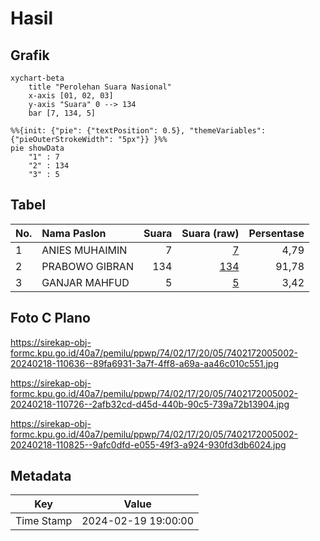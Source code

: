 # Hasil

## Grafik

```mermaid
xychart-beta
    title "Perolehan Suara Nasional"
    x-axis [01, 02, 03]
    y-axis "Suara" 0 --> 134
    bar [7, 134, 5]
```

```mermaid
%%{init: {"pie": {"textPosition": 0.5}, "themeVariables": {"pieOuterStrokeWidth": "5px"}} }%%
pie showData
    "1" : 7
    "2" : 134
    "3" : 5
```

## Tabel

| No. | Nama Paslon    | Suara | Suara (raw) | Persentase |
|:--- |:-------------- | -----:| -----------:| ----------:|
| 1   | ANIES MUHAIMIN | 7     | [7][p-1]    | 4,79       |
| 2   | PRABOWO GIBRAN | 134   | [134][p-2]  | 91,78      |
| 3   | GANJAR MAHFUD  | 5     | [5][p-3]    | 3,42       |


[p-1]: https://github.com/gigit-pemilu/pemilu-2024/blob/main/pilpres/hitung-suara/sub/74-sulawesi-tenggara/sub/02-konawe/sub/17-puriala/sub/2005-poanaha/sub/002-tps/sub/paslon-1.txt
[p-2]: https://github.com/gigit-pemilu/pemilu-2024/blob/main/pilpres/hitung-suara/sub/74-sulawesi-tenggara/sub/02-konawe/sub/17-puriala/sub/2005-poanaha/sub/002-tps/sub/paslon-2.txt
[p-3]: https://github.com/gigit-pemilu/pemilu-2024/blob/main/pilpres/hitung-suara/sub/74-sulawesi-tenggara/sub/02-konawe/sub/17-puriala/sub/2005-poanaha/sub/002-tps/sub/paslon-3.txt

## Foto C Plano

https://sirekap-obj-formc.kpu.go.id/40a7/pemilu/ppwp/74/02/17/20/05/7402172005002-20240218-110636--89fa6931-3a7f-4ff8-a69a-aa46c010c551.jpg

https://sirekap-obj-formc.kpu.go.id/40a7/pemilu/ppwp/74/02/17/20/05/7402172005002-20240218-110726--2afb32cd-d45d-440b-90c5-739a72b13904.jpg

https://sirekap-obj-formc.kpu.go.id/40a7/pemilu/ppwp/74/02/17/20/05/7402172005002-20240218-110825--9afc0dfd-e055-49f3-a924-930fd3db6024.jpg


## Metadata

| Key        | Value               |
| ---------- | ------------------- |
| Time Stamp | 2024-02-19 19:00:00 |



